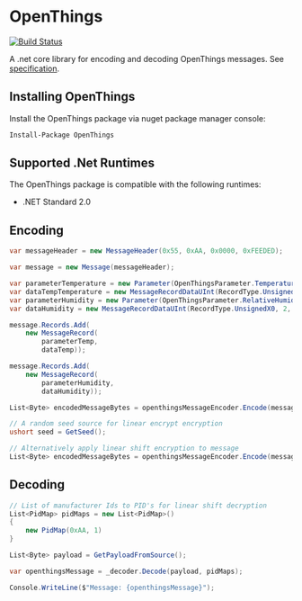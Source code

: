 # OpenThings

[![Build Status](https://dev.azure.com/DerekGn/GitHub/_apis/build/status/DerekGn.OpenThings?branchName=main)](https://dev.azure.com/DerekGn/GitHub/_build/latest?definitionId=4&branchName=main)

A .net core library for encoding and decoding OpenThings messages. See [specification](https://github.com/DerekGn/OpenThings/blob/main/OpenThings%20Specification%5B2505%5D.pdf).

## Installing OpenThings

Install the OpenThings package via nuget package manager console:

``` cmd
Install-Package OpenThings
```

## Supported .Net Runtimes

The OpenThings package is compatible with the following runtimes:

* .NET Standard 2.0

## Encoding

``` csharp
var messageHeader = new MessageHeader(0x55, 0xAA, 0x0000, 0xFEEDED);

var message = new Message(messageHeader);

var parameterTemperature = new Parameter(OpenThingsParameter.Temperature);
var dataTempTemperature = new MessageRecordDataUInt(RecordType.UnsignedX0, 2, 0xBEEF);
var parameterHumidity = new Parameter(OpenThingsParameter.RelativeHumidity);
var dataHumidity = new MessageRecordDataUInt(RecordType.UnsignedX0, 2, 0xBEEF);

message.Records.Add(
    new MessageRecord(
        parameterTemp,
        dataTemp));

message.Records.Add(
    new MessageRecord(
        parameterHumidity,
        dataHumidity));

List<Byte> encodedMessageBytes = openthingsMessageEncoder.Encode(message);

// A random seed source for linear encrypt encryption
ushort seed = GetSeed();

// Alternatively apply linear shift encryption to message 
List<Byte> encodedMessageBytes = openthingsMessageEncoder.Encode(message, 0x45, seed);
```

## Decoding

``` csharp
// List of manufacturer Ids to PID's for linear shift decryption
List<PidMap> pidMaps = new List<PidMap>()
{
    new PidMap(0xAA, 1)
}

List<Byte> payload = GetPayloadFromSource();

var openthingsMessage = _decoder.Decode(payload, pidMaps);

Console.WriteLine($"Message: {openthingsMessage}");
```